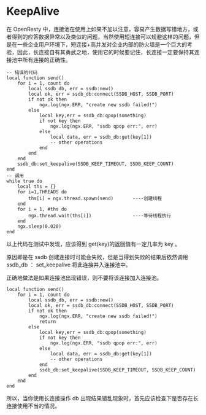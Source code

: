 # KeepAlive

在 OpenResty 中，连接池在使用上如果不加以注意，容易产生数据写错地方，或者得到的应答数据异常以及类似的问题，当然使用短连接可以规避这样的问题，但是在一些企业用户环境下，短连接+高并发对企业内部的防火墙是一个巨大的考验，因此，长连接自有其勇武之地，使用它的时候要记住，长连接一定要保持其连接池中所有连接的正确性。

```
-- 错误的代码
local function send()
	for i = 1, count do
		local ssdb_db, err = ssdb:new()
		local ok, err = ssdb_db:connect(SSDB_HOST, SSDB_PORT)
		if not ok then
    		ngx.log(ngx.ERR, "create new ssdb failed!")
		else
   			local key,err = ssdb_db:qpop(something)
 			if not key then
   				ngx.log(ngx.ERR, "ssdb qpop err:", err)
   			else
   				local data, err = ssdb_db:get(key[1])
   				-- other operations
   			end
		end 
	end
	ssdb_db:set_keepalive(SSDB_KEEP_TIMEOUT, SSDB_KEEP_COUNT)
end  
-- 调用
while true do
    local ths = {}
    for i=1,THREADS do
        ths[i] = ngx.thread.spawn(send)       ----创建线程
    end 
    for i = 1, #ths do 
        ngx.thread.wait(ths[i])               ----等待线程执行
    end  
    ngx.sleep(0.020)
end
```
以上代码在测试中发现，应该得到 get(key)的返回值有一定几率为 key 。

原因即是在 ssdb 创建连接时可能会失败，但是当得到失败的结果后依然调用 ssdb_db ： set_keepalive 将此连接并入连接池中。


正确地做法是如果连接池出现错误，则不要将该连接加入连接池。

```
local function send()
	for i = 1, count do
		local ssdb_db, err = ssdb:new()
		local ok, err = ssdb_db:connect(SSDB_HOST, SSDB_PORT)
		if not ok then
    		ngx.log(ngx.ERR, "create new ssdb failed!")
    		return
		else
   			local key,err = ssdb_db:qpop(something)
 			if not key then
   				ngx.log(ngx.ERR, "ssdb qpop err:", err)
   			else
   				local data, err = ssdb_db:get(key[1])
   				-- other operations
   			end
   			ssdb_db:set_keepalive(SSDB_KEEP_TIMEOUT, SSDB_KEEP_COUNT)
		end 
	end
end
```
所以，当你使用长连接操作 db 出现结果错乱现象时，首先应该检查下是否存在长连接使用不当的情况。

